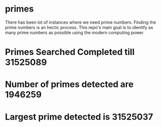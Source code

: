 # primes
There has been lot of instances where we need prime numbers. Finding the prime numbers is an hectic process. This repo's main goal is to identify as many prime numbers as possible using the modern computing power.

# Primes Searched Completed till 31525089
# Number of primes detected are 1946259
# Largest prime detected is 31525037
